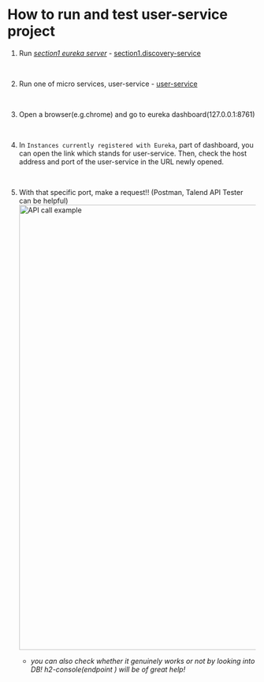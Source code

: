 # How to run and test user-service project


1. Run <u>_section1 eureka server_</u> - [section1.discovery-service](https://github.com/jihyunhillpark/spring-cloud-practice-repo/tree/main/service-discovery/discovery-service)
</br>

2. Run one of micro services, user-service - [user-service](https://github.com/jihyunhillpark/spring-cloud-practice-repo/tree/main/e-commerce-practice/user-service)
</br>

3. Open a browser(e.g.chrome) and go to eureka dashboard(127.0.0.1:8761)
</br>

4. In `Instances currently registered with Eureka`, part of dashboard, you can open the link which stands for user-service. Then, check the host address and port of the user-service in the URL newly opened.  
</br>

5. With that specific port, make a request!! (Postman, Talend API Tester can be helpful)   
   <img width="902" alt="API call example" src="https://github.com/jihyunhillpark/spring-cloud-practice-repo/assets/29705409/d6b34ca1-5c62-4252-adbd-8af620cd0ba1">

   * _you can also check whether it genuinely works or not by looking into DB! h2-console(endpoint ) will be of great help!_
